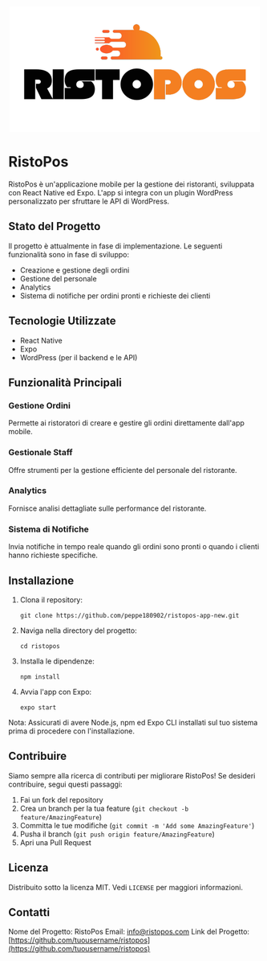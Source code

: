 <p align="center">
  <img src="/assets/images/logo-ristopos-prime.png" alt="RistoPos Logo" width="500"/>
</p>

# RistoPos

RistoPos è un'applicazione mobile per la gestione dei ristoranti, sviluppata con React Native ed Expo. L'app si integra con un plugin WordPress personalizzato per sfruttare le API di WordPress.

## Stato del Progetto

Il progetto è attualmente in fase di implementazione. Le seguenti funzionalità sono in fase di sviluppo:

- Creazione e gestione degli ordini
- Gestione del personale
- Analytics
- Sistema di notifiche per ordini pronti e richieste dei clienti

## Tecnologie Utilizzate

- React Native
- Expo
- WordPress (per il backend e le API)

## Funzionalità Principali

### Gestione Ordini
Permette ai ristoratori di creare e gestire gli ordini direttamente dall'app mobile.

### Gestionale Staff
Offre strumenti per la gestione efficiente del personale del ristorante.

### Analytics
Fornisce analisi dettagliate sulle performance del ristorante.

### Sistema di Notifiche
Invia notifiche in tempo reale quando gli ordini sono pronti o quando i clienti hanno richieste specifiche.

## Installazione

1. Clona il repository:
   ```
   git clone https://github.com/peppe180902/ristopos-app-new.git
   ```
2. Naviga nella directory del progetto:
   ```
   cd ristopos
   ```
3. Installa le dipendenze:
   ```
   npm install
   ```
4. Avvia l'app con Expo:
   ```
   expo start
   ```

Nota: Assicurati di avere Node.js, npm ed Expo CLI installati sul tuo sistema prima di procedere con l'installazione.

## Contribuire

Siamo sempre alla ricerca di contributi per migliorare RistoPos! Se desideri contribuire, segui questi passaggi:

1. Fai un fork del repository
2. Crea un branch per la tua feature (`git checkout -b feature/AmazingFeature`)
3. Committa le tue modifiche (`git commit -m 'Add some AmazingFeature'`)
4. Pusha il branch (`git push origin feature/AmazingFeature`)
5. Apri una Pull Request

## Licenza

Distribuito sotto la licenza MIT. Vedi `LICENSE` per maggiori informazioni.

## Contatti

Nome del Progetto: RistoPos
Email: info@ristopos.com
Link del Progetto: [https://github.com/tuousername/ristopos](https://github.com/tuousername/ristopos)
